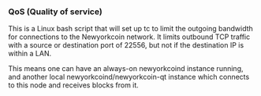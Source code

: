 ### QoS (Quality of service) ###

This is a Linux bash script that will set up tc to limit the outgoing bandwidth for connections to the Newyorkcoin network. It limits outbound TCP traffic with a source or destination port of 22556, but not if the destination IP is within a LAN.

This means one can have an always-on newyorkcoind instance running, and another local newyorkcoind/newyorkcoin-qt instance which connects to this node and receives blocks from it.

